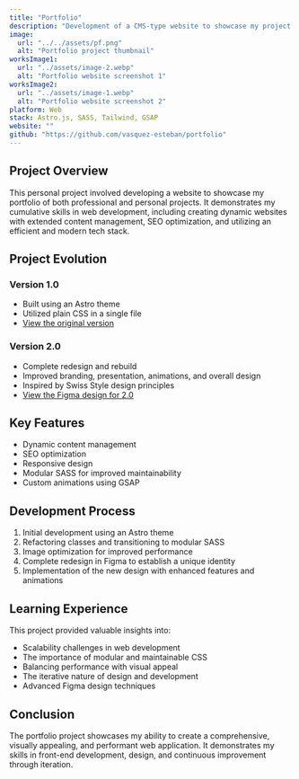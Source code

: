 ```yaml
---
title: "Portfolio"
description: "Development of a CMS-type website to showcase my project portfolio"
image:
  url: "../../assets/pf.png"
  alt: "Portfolio project thumbnail"
worksImage1:
  url: "../assets/image-2.webp"
  alt: "Portfolio website screenshot 1"
worksImage2:
  url: "../assets/image-1.webp"
  alt: "Portfolio website screenshot 2"
platform: Web
stack: Astro.js, SASS, Tailwind, GSAP
website: ""
github: "https://github.com/vasquez-esteban/portfolio"
---
```


## Project Overview

This personal project involved developing a website to showcase my portfolio of both professional and personal projects. It demonstrates my cumulative skills in web development, including creating dynamic websites with extended content management, SEO optimization, and utilizing an efficient and modern tech stack.

## Project Evolution

### Version 1.0

- Built using an Astro theme
- Utilized plain CSS in a single file
- [View the original version](https://vasquez-esteban-portfolio.netlify.app)

### Version 2.0

- Complete redesign and rebuild
- Improved branding, presentation, animations, and overall design
- Inspired by Swiss Style design principles
- [View the Figma design for 2.0](https://vasquez-esteban-portfolio.netlify.app)

## Key Features

- Dynamic content management
- SEO optimization
- Responsive design
- Modular SASS for improved maintainability
- Custom animations using GSAP

## Development Process

1. Initial development using an Astro theme
2. Refactoring classes and transitioning to modular SASS
3. Image optimization for improved performance
4. Complete redesign in Figma to establish a unique identity
5. Implementation of the new design with enhanced features and animations

## Learning Experience

This project provided valuable insights into:

- Scalability challenges in web development
- The importance of modular and maintainable CSS
- Balancing performance with visual appeal
- The iterative nature of design and development
- Advanced Figma design techniques

## Conclusion

The portfolio project showcases my ability to create a comprehensive, visually appealing, and performant web application. It demonstrates my skills in front-end development, design, and continuous improvement through iteration.
